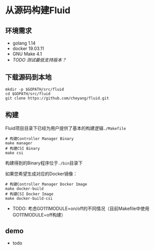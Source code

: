 # 从源码构建Fluid

## 环境需求
- golang 1.14
- docker 19.03.11
- GNU Make 4.1
- *TODO 测试最低支持版本？*

## 下载源码到本地
```shell script
mkdir -p $GOPATH/src/fluid
cd $GOPATH/src/fluid
git clone https://github.com/cheyang/fluid.git
```

## 构建
Fluid项目目录下已经为用户提供了基本的构建逻辑`./Makefile`
```shell script
# 构建Controller Manager Binary
make manager
# 构建CSI Binary
make csi
```
构建得到的Binary程序位于`./bin`目录下


如果您希望生成对应的Docker镜像：
```shell script
# 构建Controller Manager Docker Image
make docker-build
# 构建CSI Docker Image
make docker-build-csi
```

- TODO: 考虑GO111MODULE=on/off的不同情况（目前Makefile中使用GO111MODULE=off构建）


## demo
- todo